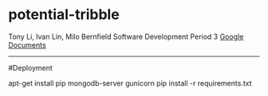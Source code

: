# potential-tribble
Tony Li, Ivan Lin, Milo Bernfield
Software Development Period 3
[Google Documents](https://docs.google.com/document/d/1GDtxYnzGGkMK4aNobfFvVf9GkPgXyZM5iZb_a4IwldY/edit)


------------------
#Deployment

apt-get install pip mongodb-server gunicorn 
pip install -r requirements.txt
